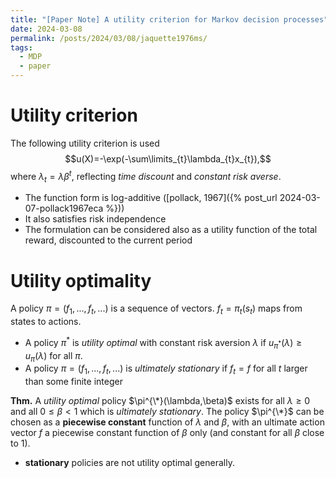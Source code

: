 ```yaml
---
title: "[Paper Note] A utility criterion for Markov decision processes"
date: 2024-03-08
permalink: /posts/2024/03/08/jaquette1976ms/
tags:
  - MDP
  - paper
---
```


# Utility criterion
The following utility criterion is used
$$u(X)=-\exp(-\sum\limits_{t}\lambda_{t}x_{t}),$$
where $\lambda_{t}= \lambda \beta^{t}$, reflecting *time discount* and *constant risk averse*.
- The function form is log-additive ([pollack, 1967]({% post_url 2024-03-07-pollack1967eca %}))
- It also satisfies risk independence
- The formulation can be considered also as a utility function of the total reward, discounted to the current period

# Utility optimality
A policy $\pi=(f_1,...,f_t,...)$ is a sequence of vectors. $f_t=\pi_t(s_t)$ maps from states to actions.
- A policy $\pi^*$ is *utility optimal* with constant risk aversion $\lambda$ if $u_{\pi^{*}}(\lambda)\geq u_{\pi}(\lambda)$ for all $\pi$.
- A policy $\pi=(f_1,...,f_t,...)$ is *ultimately stationary* if $f_t=f$ for all $t$ larger than some finite integer

**Thm.** A *utility optimal* policy $\pi^{\*}(\lambda,\beta)$ exists for all $\lambda\geq 0$ and all $0\leq\beta<1$ which is *ultimately stationary*. The policy $\pi^{\*}$ can be chosen as a **piecewise constant** function of $\lambda$ and $\beta$, with an ultimate action vector $f$ a piecewise constant function of $\beta$ only (and constant for all $\beta$ close to 1).
- **stationary** policies are not utility optimal generally.
